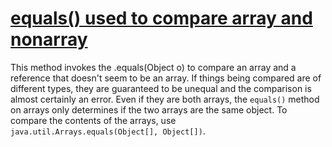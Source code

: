 # [equals() used to compare array and nonarray](https://spotbugs.readthedocs.io/en/latest/bugDescriptions.html#EC_ARRAY_AND_NONARRAY)

This method invokes the .equals(Object o) to compare an array and a reference that doesn't seem
to be an array. If things being compared are of different types, they are guaranteed to be unequal
and the comparison is almost certainly an error. Even if they are both arrays, the `equals()` method
on arrays only determines if the two arrays are the same object.
To compare the contents of the arrays, use `java.util.Arrays.equals(Object[], Object[])`.